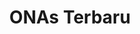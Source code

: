 ---
title: "ONAs Terbaru"
keywords:
- Batch ONA Anime Download
- ONA Batch
- Anime ONA
- Download ONA Batch Anime
- Sub Indo Batch ONA Lengkap
---